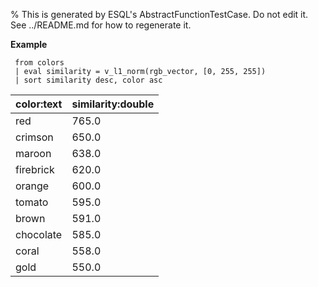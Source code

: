 % This is generated by ESQL's AbstractFunctionTestCase. Do not edit it. See ../README.md for how to regenerate it.

**Example**

```esql
 from colors
 | eval similarity = v_l1_norm(rgb_vector, [0, 255, 255])
 | sort similarity desc, color asc
```

| color:text | similarity:double |
| --- | --- |
| red | 765.0 |
| crimson | 650.0 |
| maroon | 638.0 |
| firebrick | 620.0 |
| orange | 600.0 |
| tomato | 595.0 |
| brown | 591.0 |
| chocolate | 585.0 |
| coral | 558.0 |
| gold | 550.0 |


